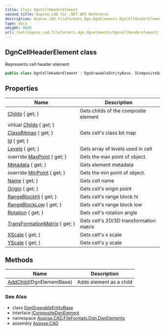 ```yaml
---
title: Class DgnCellHeaderElement
second_title: Aspose.CAD for .NET API Reference
description: Aspose.CAD.FileFormats.Dgn.DgnElements.DgnCellHeaderElement class. Represents cell header element
type: docs
weight: 8620
url: /net/aspose.cad.fileformats.dgn.dgnelements/dgncellheaderelement/
---
```

## DgnCellHeaderElement class

Represents cell header element

```csharp
public class DgnCellHeaderElement : DgnDrawableEntityBase, ICompositeDgnElement
```

## Properties

| Name | Description |
| --- | --- |
| [Childs](../../aspose.cad.fileformats.dgn.dgnelements/dgncellheaderelement/childs/) { get; } | Gets childs of the composite element |
| virtual [Childs](../../aspose.cad.fileformats.dgn.dgnelements/dgnelementbase/childs/) { get; } |  |
| [ClassBitmap](../../aspose.cad.fileformats.dgn.dgnelements/dgncellheaderelement/classbitmap/) { get; } | Gets cell's class bit map |
| [Id](../../aspose.cad.fileformats.dgn.dgnelements/dgnelementbase/id/) { get; } |  |
| [Levels](../../aspose.cad.fileformats.dgn.dgnelements/dgncellheaderelement/levels/) { get; } | Gets array of levels used in cell |
| override [MaxPoint](../../aspose.cad.fileformats.dgn.dgnelements/dgncellheaderelement/maxpoint/) { get; } | Gets the max point of object. |
| [Metadata](../../aspose.cad.fileformats.dgn.dgnelements/dgnelementbase/metadata/) { get; } | Gets element metadata |
| override [MinPoint](../../aspose.cad.fileformats.dgn.dgnelements/dgncellheaderelement/minpoint/) { get; } | Gets the min point of object. |
| [Name](../../aspose.cad.fileformats.dgn.dgnelements/dgncellheaderelement/name/) { get; } | Gets cell name |
| [Origin](../../aspose.cad.fileformats.dgn.dgnelements/dgncellheaderelement/origin/) { get; } | Gets cell's origin point |
| [RangeBlockHi](../../aspose.cad.fileformats.dgn.dgnelements/dgncellheaderelement/rangeblockhi/) { get; } | Gets cell's range block hi |
| [RangeBlockLow](../../aspose.cad.fileformats.dgn.dgnelements/dgncellheaderelement/rangeblocklow/) { get; } | Gets cell's range block low |
| [Rotation](../../aspose.cad.fileformats.dgn.dgnelements/dgncellheaderelement/rotation/) { get; } | Gets cell's rotation angle |
| [TransFormationMatrix](../../aspose.cad.fileformats.dgn.dgnelements/dgncellheaderelement/transformationmatrix/) { get; } | Gets cell's 2D/3D transformation matrix |
| [XScale](../../aspose.cad.fileformats.dgn.dgnelements/dgncellheaderelement/xscale/) { get; } | Gets cell's x scale |
| [YScale](../../aspose.cad.fileformats.dgn.dgnelements/dgncellheaderelement/yscale/) { get; } | Gets cell's y scale |

## Methods

| Name | Description |
| --- | --- |
| [AddChild](../../aspose.cad.fileformats.dgn.dgnelements/dgncellheaderelement/addchild/)(DgnElementBase) | Adds element as a child |

### See Also

* class [DgnDrawableEntityBase](../dgndrawableentitybase/)
* interface [ICompositeDgnElement](../icompositedgnelement/)
* namespace [Aspose.CAD.FileFormats.Dgn.DgnElements](../../aspose.cad.fileformats.dgn.dgnelements/)
* assembly [Aspose.CAD](../../)


